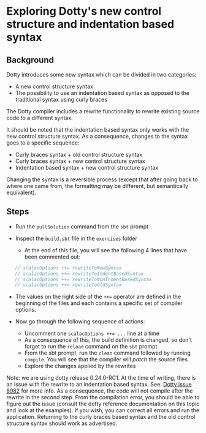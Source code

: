 # Exploring Dotty's new control structure and indentation based syntax


## Background

Dotty introduces some new syntax which can be divided in two categories:

- A new control structure syntax
- The possibility to use an indentation based syntax as opposed to the traditional
  syntax using curly braces

The Dotty compiler includes a rewrite functionality to rewrite existing source code
to a different syntax.

It should be noted that the indentation based syntax only works with the new control
structure syntax. As a consequence, changes to the syntax goes to a specific sequence:

- Curly braces syntax + old control structure syntax
- Curly braces syntax + new control structure syntax
- Indentation based syntax + new control structure syntax

Changing the syntax is a reversible process (except that after going back to where
one came from, the formatting may be different, but semantically equivalent).

## Steps

- Run the `pullSolution` command from the `sbt` prompt

- Inspect the `build.sbt` file in the `exercises` folder
  - At the end of this file, you will see the following 4 lines that have
    been commented out:

```scala
   // scalacOptions ++= rewriteToNewSyntax
   // scalacOptions ++= rewriteToIndentBasedSyntax
   // scalacOptions ++= rewriteToNonIndentBasedSyntax
   // scalacOptions ++= rewriteToOldSyntax
```

- The values on the right side of the `++=` operator are defined in the beginning
  of the files and each contains a specific set of compiler options.

- Now go through the following sequence of actions:
  - Uncomment one `scalacOptions ++= ...` line at a time
  - As a consequence of this, the build definition is changed, so don't forget
    to run the `reload` command on the `sbt` prompt
  - From the sbt prompt, run the `clean` command followed by running `compile`.
    You will see that the compiler will _patch_ the source files
  - Explore the changes applied by the rewrites

Note: we are using dotty release 0.24.0-RC1. At the time of writing, there
      is an issue with the rewrite to an indentation based syntax. See:
      [Dotty issue 8982](https://github.com/lampepfl/dotty/issues/8982) for more info.
      As a consequence, the code will not compile after the rewrite in the
      second step. From the compilation error, you should be able to figure
      out the issue (consult the dotty reference documentation on this topic
      and look at the examples). If you wish, you can correct all errors and
      run the application. Returning to the curly braces based syntax and the
      old control structure syntax should work as advertised.
